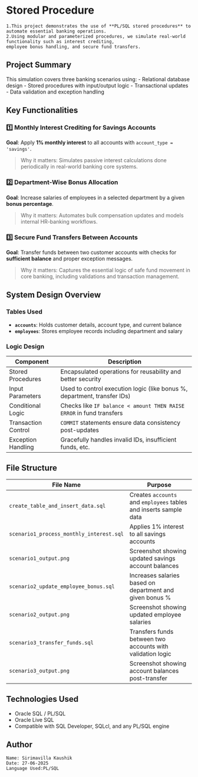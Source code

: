 # Stored Procedure
    1.This project demonstrates the use of **PL/SQL stored procedures** to automate essential banking operations.  
    2.Using modular and parameterized procedures, we simulate real-world functionality such as interest crediting, 
    employee bonus handling, and secure fund transfers.

  ## Project Summary
   This simulation covers three banking scenarios using:
      - Relational database design
      - Stored procedures with input/output logic
      - Transactional updates
      - Data validation and exception handling

  
  ## Key Functionalities

   ### 1️⃣ Monthly Interest Crediting for Savings Accounts  
   **Goal**: Apply **1% monthly interest** to all accounts with `account_type = 'savings'`.

   > Why it matters: Simulates passive interest calculations done periodically in real-world banking core systems.


   ### 2️⃣ Department-Wise Bonus Allocation  
   **Goal**: Increase salaries of employees in a selected department by a given **bonus percentage**.

   > Why it matters: Automates bulk compensation updates and models internal HR-banking workflows.

   ### 3️⃣ Secure Fund Transfers Between Accounts  
   **Goal**: Transfer funds between two customer accounts with checks for **sufficient balance** and proper exception messages.

   > Why it matters: Captures the essential logic of safe fund movement in core banking, including validations and transaction management.


 ## System Design Overview

   ### Tables Used
   - **`accounts`**: Holds customer details, account type, and current balance
   - **`employees`**: Stores employee records including department and salary

   ### Logic Design

   | Component             | Description                                                              |
   |-----------------------|--------------------------------------------------------------------------|
   | Stored Procedures     | Encapsulated operations for reusability and better security              |
   | Input Parameters      | Used to control execution logic (like bonus %, department, transfer IDs) |
   | Conditional Logic     | Checks like `IF balance < amount THEN RAISE ERROR` in fund transfers     |
   | Transaction Control   | `COMMIT` statements ensure data consistency post-updates                 |
   | Exception Handling    | Gracefully handles invalid IDs, insufficient funds, etc.                 |



 ## File Structure

  | File Name                                | Purpose                                                             |
  |------------------------------------------|---------------------------------------------------------------------|
  | `create_table_and_insert_data.sql`       | Creates `accounts` and `employees` tables and inserts sample data   |
  | `scenario1_process_monthly_interest.sql` | Applies 1% interest to all savings accounts                         |
  | `scenario1_output.png`                   | Screenshot showing updated savings account balances                 |
  | `scenario2_update_employee_bonus.sql`    | Increases salaries based on department and given bonus %            |
  | `scenario2_output.png`                   | Screenshot showing updated employee salaries                        |
  | `scenario3_transfer_funds.sql`           | Transfers funds between two accounts with validation logic          |
  | `scenario3_output.png`                   | Screenshot showing account balances post-transfer                   |


 ## Technologies Used
  - Oracle SQL / PL/SQL  
  - Oracle Live SQL  
  - Compatible with SQL Developer, SQLcl, and any PL/SQL engine
    
 ## Author
    Name: Sirimavilla Kaushik
    Date: 27-06-2025
    Language Used:PL/SQL
  
